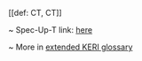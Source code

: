 [[def: CT, CT]]

~ Spec-Up-T link: <a href='https://weboftrust.github.io/WOT-terms/docs/glossary/CT'>here</a>

~ More in <a href="https://weboftrust.github.io/WOT-terms/docs/glossary/CT">extended KERI glossary</a>
